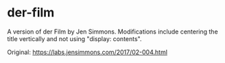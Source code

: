 # der-film
A version of der Film by Jen Simmons. Modifications include centering the title vertically and not using "display: contents".

Original: https://labs.jensimmons.com/2017/02-004.html